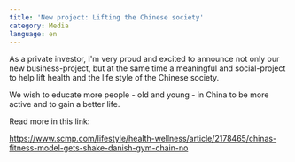 ```yaml
---
title: 'New project: Lifting the Chinese society'
category: Media
language: en
---
```

As a private investor, I'm very proud and excited to announce not only our new business-project, but at the same time a meaningful and social-project to help lift health and the life style of the Chinese society.

We wish to educate more people - old and young - in China to be more active and to gain a better life.

Read more in this link:

<https://www.scmp.com/lifestyle/health-wellness/article/2178465/chinas-fitness-model-gets-shake-danish-gym-chain-no>
